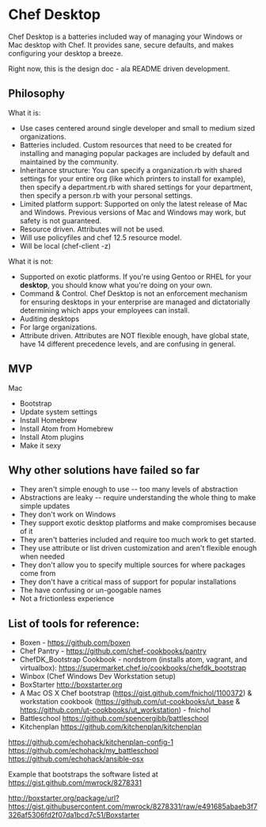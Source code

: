 # Chef Desktop

Chef Desktop is a batteries included way of managing your Windows or Mac desktop with Chef. It provides sane, secure defaults, and makes configuring your desktop a breeze.

Right now, this is the design doc - ala README driven development.

## Philosophy

What it is:
- Use cases centered around single developer and small to medium sized organizations.
- Batteries included. Custom resources that need to be created for installing and managing popular packages are included by default and maintained by the community.
- Inheritance structure: You can specify a organization.rb with shared settings for your entire org (like which printers to install for example), then specify a department.rb with shared settings for your department, then specify a person.rb with your personal settings.
- Limited platform support: Supported on only the latest release of Mac and Windows. Previous versions of Mac and Windows may work, but safety is not guaranteed.
- Resource driven. Attributes will not be used.
- Will use policyfiles and chef 12.5 resource model.
- Will be local (chef-client -z)


What it is not:
- Supported on exotic platforms. If you're using Gentoo or RHEL for your **desktop**, you should know what you're doing on your own.
- Command & Control. Chef Desktop is not an enforcement mechanism for ensuring desktops in your enterprise are managed and dictatorially determining which apps your employees can install.
- Auditing desktops
- For large organizations.
- Attribute driven. Attributes are NOT flexible enough, have global state, have 14 different precedence levels, and are confusing in general.

## MVP

Mac
- Bootstrap
- Update system settings
- Install Homebrew
- Install Atom from Homebrew
- Install Atom plugins
- Make it sexy

## Why other solutions have failed so far

- They aren't simple enough to use -- too many levels of abstraction
- Abstractions are leaky -- require understanding the whole thing to make simple updates
- They don't work on Windows
- They support exotic desktop platforms and make compromises because of it
- They aren't batteries included and require too much work to get started.
- They use attribute or list driven customization and aren't flexible enough when needed
- They don't allow you to specify multiple sources for where packages come from
- They don't have a critical mass of support for popular installations
- The have confusing or un-googable names
- Not a frictionless experience

## List of tools for reference:

* Boxen - https://github.com/boxen
* Chef Pantry - https://github.com/chef-cookbooks/pantry
* ChefDK_Bootstrap Cookbook - nordstrom (installs atom, vagrant, and virtualbox): https://supermarket.chef.io/cookbooks/chefdk_bootstrap
* Winbox (Chef Windows Dev Workstation setup)
* BoxStarter http://boxstarter.org
* A Mac OS X Chef bootstrap (https://gist.github.com/fnichol/1100372) & workstation cookbook (https://github.com/ut-cookbooks/ut_base & https://github.com/ut-cookbooks/ut_workstation) - fnichol
* Battleschool https://github.com/spencergibb/battleschool
* Kitchenplan https://github.com/kitchenplan/kitchenplan

https://github.com/echohack/kitchenplan-config-1
https://github.com/echohack/my_battleschool
https://github.com/echohack/ansible-osx

Example that bootstraps the software listed at https://gist.github.com/mwrock/8278331

http://boxstarter.org/package/url?https://gist.githubusercontent.com/mwrock/8278331/raw/e491685abaeb3f7326af5306fd2f07da1bcd7c51/Boxstarter
